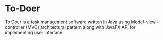 # To-Doer
To Doer is a task management software written in Java using Model–view–controller (MVC) architectural pattern along with JavaFX API for implementing user interface
